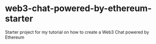 # web3-chat-powered-by-ethereum-starter
Starter project for my tutorial on how to create a Web3 Chat powered by Ethereum

